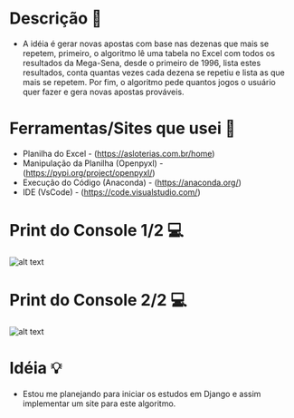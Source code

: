 # Descrição :pencil:
- A idéia é gerar novas apostas com base nas dezenas que mais se repetem, primeiro, o algoritmo lê uma tabela no Excel com todos os resultados da Mega-Sena, desde o primeiro de 1996, lista estes resultados, conta quantas vezes cada dezena se repetiu e lista as que mais se repetem. Por fim, o algoritmo pede quantos jogos o usuário quer fazer e gera novas apostas prováveis.

# Ferramentas/Sites que usei :wrench:
- Planilha do Excel - (https://asloterias.com.br/home)
- Manipulação da Planilha (Openpyxl) - (https://pypi.org/project/openpyxl/)
- Execução do Código (Anaconda) - (https://anaconda.org/)
- IDE (VsCode) - (https://code.visualstudio.com/)

# Print do Console 1/2 :computer:
![alt text](https://github.com/predufranca/Portfolio/blob/main/Projetos/Projeto%209%20-%20Gerador%20de%20Apostas%20Prov%C3%A1veis/images/Console1.png)

# Print do Console 2/2 :computer:
![alt text](https://github.com/predufranca/Portfolio/blob/main/Projetos/Projeto%209%20-%20Gerador%20de%20Apostas%20Prov%C3%A1veis/images/Console2.png)

# Idéia :bulb:
- Estou me planejando para iniciar os estudos em Django e assim implementar um site para este algoritmo.
